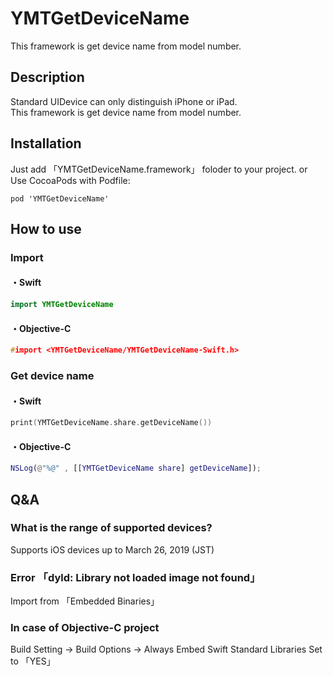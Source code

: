 # YMTGetDeviceName
This framework is get device name from model number.

## Description
Standard UIDevice can only distinguish iPhone or iPad.  
This framework is get device name from model number.

## Installation
Just add 「YMTGetDeviceName.framework」 foloder to your project.
or
Use CocoaPods with Podfile:

```
pod 'YMTGetDeviceName'
```
## How to use
### Import
#### ・Swift
```ViewController.swift
import YMTGetDeviceName
```
#### ・Objective-C
```ViewController.h
#import <YMTGetDeviceName/YMTGetDeviceName-Swift.h>
```

### Get device name
#### ・Swift
```ViewController.swift
print(YMTGetDeviceName.share.getDeviceName())
```

#### ・Objective-C
```ViewController.m
NSLog(@"%@" , [[YMTGetDeviceName share] getDeviceName]);
```

## Q&A
### What is the range of supported devices?
Supports iOS devices up to March 26, 2019 (JST)

### Error 「dyld: Library not loaded image not found」
Import from 「Embedded Binaries」

### In case of Objective-C project
Build Setting → Build Options → Always Embed Swift Standard Libraries
Set to 「YES」

